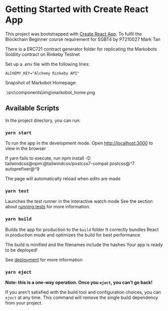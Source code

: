 # Getting Started with Create React App

This project was bootstrapped with [Create React App](https://github.com/facebook/create-react-app).
To fulfil the Blockchain Beginner course requirement for SGBT4 by P7210027 Mark Tan

There is a ERC721 contract generator folder for replicating the Markobots Soldiity contract on Rinkeby Testnet

Set up a .env file with the following lines:
    
    ALCHEMY_KEY="Alchemy Rinkeby API"

Snapshot of Markobot Homepage:

.\src\components\img\markobot_home.png

## Available Scripts

In the project directory, you can run:

### `yarn start`

To run the app in the development mode.
Open [http://localhost:3000](http://localhost:3000) to view in the browser

If yarn fails to execute, run 
npm install -D tailwindcss@npm:@tailwindcss/postcss7-compat postcss@^7 autoprefixer@^9 

The page will automatically reload when edits are made

### `yarn test`

Launches the test runner in the interactive watch mode
See the section about [running tests](https://facebook.github.io/create-react-app/docs/running-tests) for more information.

### `yarn build`

Builds the app for production to the `build` folder
It correctly bundles React in production mode and optimizes the build for best performance

The build is minified and the filenames include the hashes
Your app is ready to be deployed!

See [deployment](https://facebook.github.io/create-react-app/docs/deployment) for more information

### `yarn eject`

**Note: this is a one-way operation. Once you `eject`, you can’t go back!**

If you aren’t satisfied with the build tool and configuration choices, you can `eject` at any time. This command will remove the single build dependency from your project.
